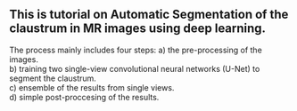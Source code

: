 ## This is tutorial on Automatic Segmentation of the claustrum in MR images using deep learning. 

The process mainly includes four steps:
a) the pre-processing of the images.  <br />
b) training two single-view convolutional neural networks (U-Net) to segment the claustrum.  <br />
c) ensemble of the results from single views.  <br />
d) simple post-proccesing of the results. 

